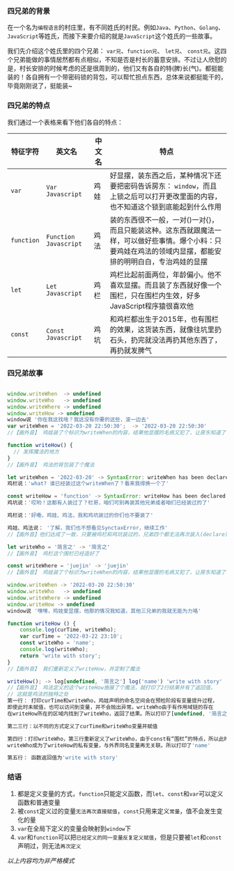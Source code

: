 
 ### 四兄弟的背景
 
 在一个名为`编程语言`的村庄里，有不同姓氏的村民。例如`Java`、`Python`、`Golang`、`JavaScript`等姓氏，而接下来要介绍的就是`JavaScript`这个姓氏的一些故事。
   
我们先介绍这个姓氏里的四个兄弟： `var兄`、`function兄`、 `let兄`、 `const兄`。这四个兄弟能做的事情居然都有点相似，不知是否是村长的蓄意安排。不过让人欣慰的是，村长安排的时候考虑的还是很周到的，他们又有各自的特(脾)长(气)。都挺能装的！各自拥有一个带密码锁的背包，可以帮忙担点东西，总体来说都挺能干的，毕竟刚刚说了，挺能装~
   
### 四兄弟的特点

我们通过一个表格来看下他们各自的特点：
   
| 特征字符 | 英文名 | 中文名 | 特点 |
| --- | --- | --- | --- |
| `var` | `Var Javascript`| 鸡娃 | 好显摆，装东西之后，某种情况下还要把密码告诉房东： `window`，而且上锁之后可以打开更改里面的内容，也不知道这个锁到底能起到什么作用| 
| `function` | `Function Javascript` | 鸡法 | 装的东西很不一般，一对()一对{}，而且只能装这种。这东西就跟魔法一样，可以做好些事情。爆个小料：只要鸡娃在鸡法的领域内显摆，都能安排的明明白白，专治鸡娃的显摆|
| `let` | `Let Javascript` | 鸡栏 | 鸡栏比起前面两位，年龄偏小。他不喜欢显摆。而且装了东西就好像一个围栏，只在围栏内生效，好多JavaScript程序猿很喜欢他 |
| `const` | `Const Javascript` | 鸡坑 | 和鸡栏都出生于2015年，也有围栏的效果，这货装东西，就像往坑里扔石头，扔完就没法再扔其他东西了，再扔就发脾气|

 
 ### 四兄弟故事
 
 ```javascript
 
 window.writeWhen  -> undefined
 window.writeWho   -> undefined
 window.writeWhere -> undefined
 window.writeHow -> undefined
 window说 '你在我这找啥？我这没有你要的这些，滚一边去'
 var writeWhen = '2022-03-20 22:50:30';  -> '2022-03-20 22:50:30'
 //【画外音】 鸡娃装了个标识为writeWhen的内容，结果他显摆的毛病又犯了，让房东知道了
 
 function writeHow() {
   // 发挥魔法的地方
 }
 //【画外音】 鸡法的背包装了个魔法
 
 let writeWhen = '2022-03-20' -> SyntaxError: writeWhen has been declared
 鸡栏说：'what? 谁已经装过这个writeWhen了？看来我得换一个了'
 
 const writeHow = 'function' -> SyntaxError: writeHow has been declared
 鸡坑说：'哎哟！这都有人装过了？栏哥，咱们可别再装其他兄弟或者咱们已经装过的了'
 
 鸡栏说：'好嘞，鸡娃、鸡法，我和鸡坑装过的你们也不要装了'
 
 鸡娃、鸡法说： '了解，我们也不想看见SynctaxError，继续工作'
 //【画外音】他们达成了一致，只要被鸡栏和鸡坑装过的，兄弟四个都无法再次装入(declare)，且过程不可逆
 
 let writeWho = '简言之' -> '简言之'
 //【画外音】 鸡栏这个围栏已经造好了
 
 const writeWhere = 'juejin' -> 'juejin'
 //【画外音】 鸡娃装了个标识为writeWhen的内容，结果他显摆的毛病又犯了，让房东知道了
 
 window.writeWhen -> '2022-03-20 22:50:30'
 window.writeWho   -> undefined
 window.writeWhere -> undefined
 window.writeHow -> undefined
 window说 '嘿嘿，鸡娃爱显摆，他那的情况我知道，其他三兄弟的我就无能为力咯'
 
 function writeHow () {
     console.log(curTime, writeWho);
     var curTime = '2022-03-22 23:10';
     const writeWho = 'name'; 
     console.log(writeWho);
     return 'write with story';
 }
 //【画外音】 我们重新定义了writeHow，并定制了魔法
 
 writeHow(); -> log[undefined, '简言之'] log('name') 'write with story'
 //【画外音】 鸡法定义的这个writeHow施展了个魔法，就打印了2行结果并有了返回值，
 // 这就是鸡法的独特之处
 第一行： 打印curTime和writeWho，鸡娃声明的命名空间会在预检阶段有变量提升过程，
 即使此时未赋值，也可以访问到变量，并不会抛出异常。writeWho由于有作用域链的存在
 在writeHow所在的区域内找到了writeWho，返回了结果。所以打印了[undefined, '简言之']
 
 第二三行：以不同的方式定义了curTime和writeWho变量并赋值
 
 第四行：打印writeWho，第三行重新定义了writeWho，由于const有“围栏”的特点，所以此时的
 writeWho成为了writeHow的私有变量，与外界同名变量再无关联。所以打印了'name'
 
 第五行： 函数返回值为'write with story'
 
 ```
 ### 结语
 1. 都是定义变量的方式，`function`只能定义函数，而`let`、`const`和`var`可以定义函数和普通变量
 2. 被`const`定义过的变量`无法再次直接赋值`，`const`只用来定义`常量`，值不会发生变化的量
 3. `var`在全局下定义的变量会映射到`window`下
 4. `var`和`function`可以把`已经定义的同一变量反复定义赋值`，但是只要被`let`和`const`声明过，则无法`再次定义`
 
 
 
 
 
*以上内容均为非严格模式*
